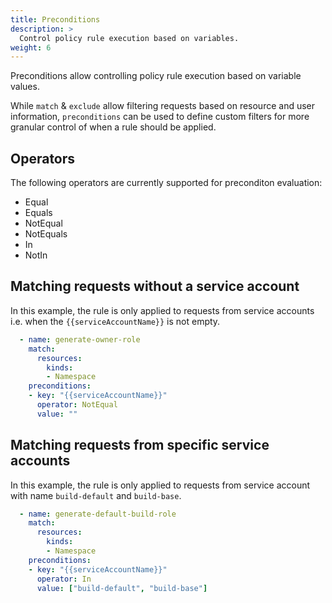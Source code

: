 ```yaml
---
title: Preconditions
description: >
  Control policy rule execution based on variables.
weight: 6
---
```


Preconditions allow controlling policy rule execution based on variable values.

While `match` & `exclude` allow filtering requests based on resource and user information, `preconditions` can be used to define custom filters for more granular control of when a rule should be applied.

## Operators

The following operators are currently supported for preconditon evaluation:
- Equal
- Equals
- NotEqual
- NotEquals
- In
- NotIn

## Matching requests without a service account

In this example, the rule is only applied to requests from service accounts i.e. when the `{{serviceAccountName}}` is not empty.


```yaml
  - name: generate-owner-role
    match:
      resources:
        kinds:
        - Namespace
    preconditions:
    - key: "{{serviceAccountName}}"
      operator: NotEqual
      value: ""
```

## Matching requests from specific service accounts

In this example, the rule is only applied to requests from service account with name `build-default` and `build-base`.


```yaml
  - name: generate-default-build-role
    match:
      resources:
        kinds:
        - Namespace
    preconditions:
    - key: "{{serviceAccountName}}"
      operator: In
      value: ["build-default", "build-base"]
```


